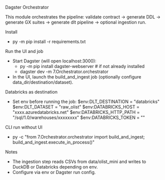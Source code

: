 Dagster Orchestrator

This module orchestrates the pipeline: validate contract → generate DDL → generate GX suites → generate dlt pipeline → optional ingestion run.

Install
- py -m pip install -r requirements.txt

Run the UI and job
- Start Dagster (will open localhost:3000):
  - py -m pip install dagster-webserver  # if not already installed
  - dagster dev -m 7.Orchestrator.orchestrator
- In the UI, launch the build_and_ingest job (optionally configure data_dir/destination/dataset).

Databricks as destination
- Set env before running the job:
  $env:DLT_DESTINATION = "databricks"
  $env:DLT_DATASET = "raw_olist"
  $env:DATABRICKS_HOST = "xxxx.azuredatabricks.net"
  $env:DATABRICKS_HTTP_PATH = "/sql/1.0/warehouses/xxxxxxxx"
  $env:DATABRICKS_TOKEN = "<token>"

CLI run without UI
- py -c "from 7.Orchestrator.orchestrator import build_and_ingest; build_and_ingest.execute_in_process()"

Notes
- The ingestion step reads CSVs from data/olist_mini and writes to DuckDB or Databricks depending on env.
- Configure via env or Dagster run config.

